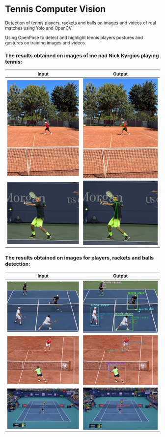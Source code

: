 # Tennis Computer Vision

Detection of tennis players, rackets and balls on images and videos of real matches using Yolo and OpenCV.

Using OpenPose to detect and highlight tennis players postures and gestures on training images and videos.

### The results obtained on images of me nad Nick Kyrgios playing tennis:

Input            |  Output
:-------------------------:|:-------------------------:
![input_img](https://github.com/Adib-Habbou/tennis-computer-vision/blob/main/tennis-pose-detection/adib%20tennis%20input/input1.jpeg)  |  ![output_img](https://github.com/Adib-Habbou/tennis-computer-vision/blob/main/tennis-pose-detection/adib%20tennis%20output/output1.png)
![input_img](https://github.com/Adib-Habbou/tennis-computer-vision/blob/main/tennis-pose-detection/kyrgios%20tennis%20input/kyrgios-input-3.jpg)  |  ![output_img](https://github.com/Adib-Habbou/tennis-computer-vision/blob/main/tennis-pose-detection/kyrgios%20tennis%20output/kyrgios-output-3.png)

### The results obtained on images for players, rackets and balls detection:

Input            |  Output
:-------------------------:|:-------------------------:
![input_img](https://github.com/Adib-Habbou/tennis-computer-vision/blob/main/image-object-detection/input%20images/tennis8.jpg)  |  ![output_img](https://github.com/Adib-Habbou/tennis-computer-vision/blob/main/image-object-detection/output%20images/detection5.png)
![input_img](https://github.com/Adib-Habbou/tennis-computer-vision/blob/main/image-object-detection/input%20images/tennis7.jpg)  |  ![output_img](https://github.com/Adib-Habbou/tennis-computer-vision/blob/main/image-object-detection/output%20images/detection4.png)
![input_img](https://github.com/Adib-Habbou/tennis-computer-vision/blob/main/image-object-detection/input%20images/tennis1.jpg)  |  ![output_img](https://github.com/Adib-Habbou/tennis-computer-vision/blob/main/image-object-detection/output%20images/detection1.png)
